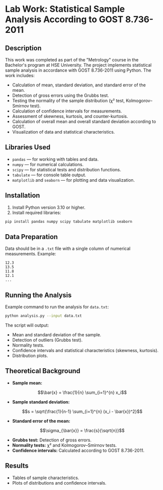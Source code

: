 # Lab Work: Statistical Sample Analysis According to GOST 8.736-2011

## Description
This work was completed as part of the "Metrology" course in the Bachelor's program at HSE University. The project implements statistical sample analysis in accordance with GOST 8.736-2011 using Python. The work includes:

- Calculation of mean, standard deviation, and standard error of the mean.
- Detection of gross errors using the Grubbs test.
- Testing the normality of the sample distribution (χ² test, Kolmogorov–Smirnov test).
- Calculation of confidence intervals for measurements.
- Assessment of skewness, kurtosis, and counter-kurtosis.
- Calculation of overall mean and overall standard deviation according to GOST.
- Visualization of data and statistical characteristics.

## Libraries Used
- `pandas` — for working with tables and data.
- `numpy` — for numerical calculations.
- `scipy` — for statistical tests and distribution functions.
- `tabulate` — for console table output.
- `matplotlib` and `seaborn` — for plotting and data visualization.

## Installation
1. Install Python version 3.10 or higher.
2. Install required libraries:
```bash
pip install pandas numpy scipy tabulate matplotlib seaborn
```

## Data Preparation
Data should be in a `.txt` file with a single column of numerical measurements. Example:
```
12.3
13.5
11.8
12.1
...
```

## Running the Analysis
Example command to run the analysis for `data.txt`:
```bash
python analysis.py --input data.txt
```

The script will output:
- Mean and standard deviation of the sample.
- Detection of outliers (Grubbs test).
- Normality tests.
- Confidence intervals and statistical characteristics (skewness, kurtosis).
- Distribution plots.

## Theoretical Background
- **Sample mean:**
```math
\bar{x} = \frac{1}{n} \sum_{i=1}^{n} x_i
```

- **Sample standard deviation:**
```math
s = \sqrt{\frac{1}{n-1} \sum_{i=1}^{n} (x_i - \bar{x})^2}
```

- **Standard error of the mean:**
```math
\sigma_{\bar{x}} = \frac{s}{\sqrt{n}}
```

- **Grubbs test:** Detection of gross errors.
- **Normality tests:** χ² and Kolmogorov–Smirnov tests.
- **Confidence intervals:** Calculated according to GOST 8.736-2011.

## Results
- Tables of sample characteristics.
- Plots of distributions and confidence intervals.

